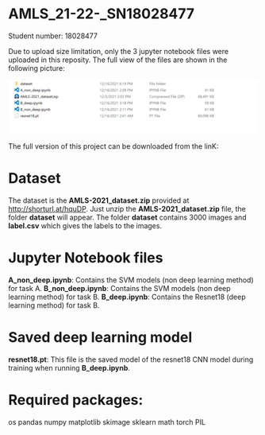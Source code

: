 # AMLS_21-22-_SN18028477

Student number: 18028477

Due to upload size limitation, only the 3 jupyter notebook files were uploaded in this reposity. The full view of the files are shown in the following picture:

![image](folder.png)

The full version of this project can be downloaded from the linK:

# Dataset
The dataset is the **AMLS-2021_dataset.zip** provided at http://shorturl.at/hquDP. 
Just unzip the **AMLS-2021_dataset.zip** file, the folder **dataset** will appear.
The folder **dataset** contains 3000 images and **label.csv** which gives the labels to the images.

# Jupyter Notebook files
**A_non_deep.ipynb**: Contains the SVM models (non deep learning method) for task A.
**B_non_deep.ipynb**: Contains the SVM models (non deep learning method) for task B.
**B_deep.ipynb**: Contains the Resnet18 (deep learning method) for task B. 

# Saved deep learning model
**resnet18.pt**: This file is the saved model of the resnet18 CNN model during training when running **B_deep.ipynb**.

# Required packages:
os
pandas
numpy
matplotlib
skimage
sklearn
math
torch
PIL

